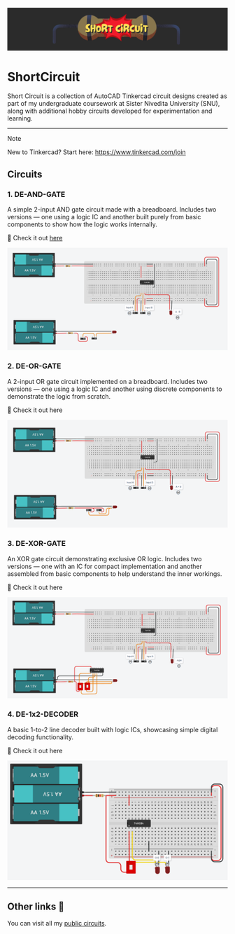 ![Short-Circuit-Header](.README/header.png)

# ShortCircuit
Short Circuit is a collection of AutoCAD Tinkercad circuit designs created as part of my undergraduate coursework at Sister Nivedita University (SNU), along with additional hobby circuits developed for experimentation and learning.

---

> [!NOTE]
New to Tinkercad? Start here: https://www.tinkercad.com/join

## Circuits
### 1. DE-AND-GATE
A simple 2-input AND gate circuit made with a breadboard. Includes two versions — one using a logic IC and another built purely from basic components to show how the logic works internally.

:link: Check it out [here](https://www.tinkercad.com/things/lMhdsFxjJ3i-de-and-gate)

![](.README/de-and-gate.png)

### 2. DE-OR-GATE
A 2-input OR gate circuit implemented on a breadboard. Includes two versions — one using a logic IC and another using discrete components to demonstrate the logic from scratch.

:link: Check it out here

![](.README/de-or-gate.png)

### 3. DE-XOR-GATE
An XOR gate circuit demonstrating exclusive OR logic. Includes two versions — one with an IC for compact implementation and another assembled from basic components to help understand the inner workings.

:link: Check it out here

![](.README/de-xor-gate.png)

### 4. DE-1x2-DECODER
A basic 1-to-2 line decoder built with logic ICs, showcasing simple digital decoding functionality.

:link: Check it out here

![](.README/de-1x2-decoder.png)

---

## Other links :link: 
You can visit all my [public circuits](https://www.tinkercad.com/users/d74BBzmoxcw?type=circuits).
